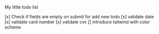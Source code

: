 My little todo list

[x] Check if fields are empty on submit for add new todo
[x] validate date
[x] validate card number
[x] validate cvc
[] introduce tailwind with color scheme
